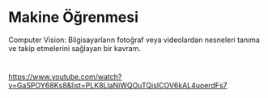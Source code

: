 # Makine Öğrenmesi

Computer Vision: Bilgisayarların fotoğraf veya videolardan nesneleri tanıma ve takip etmelerini sağlayan bir kavram.

















# 

https://www.youtube.com/watch?v=GaSPOY68Ks8&list=PLK8LlaNiWQOuTQisICOV6kAL4uoerdFs7